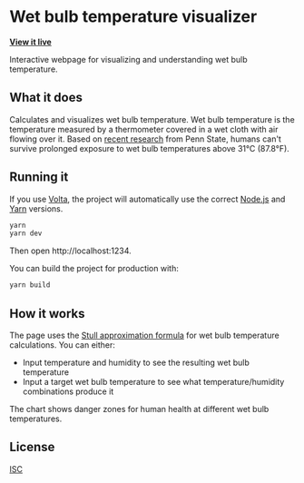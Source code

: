# Wet bulb temperature visualizer

**[View it live](https://adalinesimonian.github.io/wet-bulb-vis/)**

Interactive webpage for visualizing and understanding wet bulb temperature.

## What it does

Calculates and visualizes wet bulb temperature. Wet bulb temperature is the temperature measured by a thermometer covered in a wet cloth with air flowing over it. Based on [recent research][research] from Penn State, humans can't survive prolonged exposure to wet bulb temperatures above 31°C (87.8°F).

## Running it

If you use [Volta][volta], the project will automatically use the correct [Node.js][node] and [Yarn][yarn] versions.

```bash
yarn
yarn dev
```

Then open http://localhost:1234.

You can build the project for production with:

```bash
yarn build
```

## How it works

The page uses the [Stull approximation formula][formula] for wet bulb temperature calculations. You can either:

- Input temperature and humidity to see the resulting wet bulb temperature
- Input a target wet bulb temperature to see what temperature/humidity combinations produce it

The chart shows danger zones for human health at different wet bulb temperatures.

## License

[ISC](LICENCE)

[research]: https://www.psu.edu/news/research/story/humans-cant-endure-temperatures-and-humidities-high-previously-thought
[volta]: https://volta.sh
[node]: https://nodejs.org
[yarn]: https://yarnpkg.com
[formula]: https://journals.ametsoc.org/view/journals/apme/50/11/jamc-d-11-0143.1.xml
